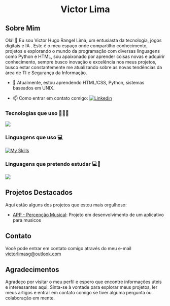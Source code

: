 

<div align="center"><h1>Victor Lima</h1></div>

## Sobre Mim

Olá! 👋 Eu sou Victor Hugo Rangel Lima, um entusiasta da tecnologia, jogos digitais e IA . Este é o meu espaço onde compartilho conhecimento, projetos e explorando o mundo da programação com diversas linguagens como Python e HTML, sou apaixonado por aprender coisas novas e adquirir conhecimento, sempre busco inovação e excelência nos meus projetos, busco estar constantemente me atualizando sobre as novas tendências da área de TI e Segurança da Informação.

- 🌱 Atualmente, estou aprendendo HTML/CSS, Python, sistemas baseados em UNIX.
<!-- 💼 Trabalho como [sua profissão ou ocupação]. -->
- 📫 Como entrar em contato comigo: [![Linkedin](https://img.shields.io/badge/LinkedIn-0077B5?style=for-the-badge&logo=linkedin&logoColor=white)](https://www.linkedin.com/in/victor-hugo-rangel-lima-4a8449289?lipi=urn%3Ali%3Apage%3Ad_flagship3_profile_view_base_contact_details%3BP3TmFILGRkiDKnCpin8OTw%3D%3D)

### Tecnologias que uso 🧑🏻‍💻

<p align="left">
    <img src="https://skillicons.dev/icons?i=git,linux,discord,vscode,django,github" />
  </p>

### Linguagens que uso 💻

[![My Skills](https://skillicons.dev/icons?i=py,html,css,js,ts,angular,cs&theme=light)](https://skillicons.dev)

### Linguagens que pretendo estudar 💻🌱 

<p align="left">
  <a href="https://skillicons.dev">
    <img src="https://skillicons.dev/icons?i=mysql,kotlin,swift" />
  </a>
</p>

## Projetos Destacados

Aqui estão alguns dos projetos que estou mais orgulhoso:

- [APP - Percepção Musical](https://github.com/victorhugorl/percepcao_musical_app): Projeto em desenvolvimento de um aplicativo para musicos


## Contato

Você pode entrar em contato comigo através do meu e-mail victorlimasg@outlook.com

## Agradecimentos

Agradeço por visitar o meu perfil e espero que encontre informações úteis e interessantes aqui. Sinta-se à vontade para explorar meus projetos, ler meus artigos e entrar em contato comigo se tiver alguma pergunta ou colaboração em mente.



